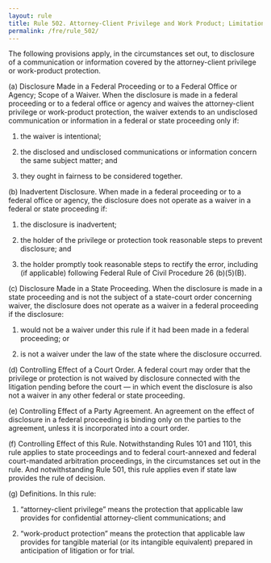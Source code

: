 ```yaml
---
layout: rule
title: Rule 502. Attorney-Client Privilege and Work Product; Limitations on Waiver
permalink: /fre/rule_502/
---
```


The following provisions apply, in the circumstances set out, to disclosure of a communication or information covered by the attorney-client privilege or work-product protection.


(a) Disclosure Made in a Federal Proceeding or to a Federal Office or Agency; Scope of a Waiver. When the disclosure is made in a federal proceeding or to a federal office or agency and waives the attorney-client privilege or work-product protection, the waiver extends to an undisclosed communication or information in a federal or state proceeding only if:


1. the waiver is intentional;


2. the disclosed and undisclosed communications or information concern the same subject matter; and


3. they ought in fairness to be considered together.


(b) Inadvertent Disclosure. When made in a federal proceeding or to a federal office or agency, the disclosure does not operate as a waiver in a federal or state proceeding if:


1. the disclosure is inadvertent;


2. the holder of the privilege or protection took reasonable steps to prevent disclosure; and


3. the holder promptly took reasonable steps to rectify the error, including (if applicable) following Federal Rule of Civil Procedure 26 (b)(5)(B).


(c) Disclosure Made in a State Proceeding. When the disclosure is made in a state proceeding and is not the subject of a state-court order concerning waiver, the disclosure does not operate as a waiver in a federal proceeding if the disclosure:


1. would not be a waiver under this rule if it had been made in a federal proceeding; or


2. is not a waiver under the law of the state where the disclosure occurred.


(d) Controlling Effect of a Court Order. A federal court may order that the privilege or protection is not waived by disclosure connected with the litigation pending before the court — in which event the disclosure is also not a waiver in any other federal or state proceeding.


(e) Controlling Effect of a Party Agreement. An agreement on the effect of disclosure in a federal proceeding is binding only on the parties to the agreement, unless it is incorporated into a court order.


(f) Controlling Effect of this Rule. Notwithstanding Rules 101 and 1101, this rule applies to state proceedings and to federal court-annexed and federal court-mandated arbitration proceedings, in the circumstances set out in the rule. And notwithstanding Rule 501, this rule applies even if state law provides the rule of decision.


(g) Definitions. In this rule:


1. “attorney-client privilege” means the protection that applicable law provides for confidential attorney-client communications; and


2. “work-product protection” means the protection that applicable law provides for tangible material (or its intangible equivalent) prepared in anticipation of litigation or for trial.

